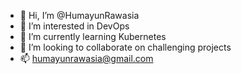 - 👋 Hi, I’m @HumayunRawasia
- 👀 I’m interested in DevOps
- 🌱 I’m currently learning Kubernetes
- 💞️ I’m looking to collaborate on challenging projects
- 📫 humayunrawasia@gmail.com

<!---
HumayunRawasia/HumayunRawasia is a ✨ special ✨ repository because its `README.md` (this file) appears on your GitHub profile.
You can click the Preview link to take a look at your changes.
--->
